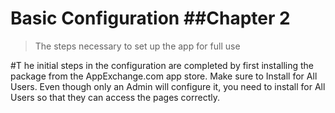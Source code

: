 # Basic Configuration                                                                                       ##Chapter 2
>The steps necessary to set up the app for full use

#T he initial steps in the configuration are completed by first installing the package from the AppExchange.com app store. Make sure to Install for All Users. Even though only an Admin will configure it, you need to install for All Users so
that they can access the pages correctly.


